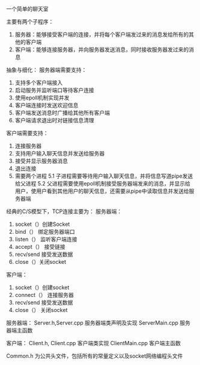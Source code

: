 一个简单的聊天室

主要有两个子程序：
1. 服务器：能够接受客户端的连接，并将每个客户端发过来的消息发给所有的其他的客户端
2. 客户端：能够连接服务器，并向服务器发送消息，同时接收服务器发过来的消息

抽象与细化：
服务器端需要支持：
1. 支持多个客户端接入
2. 启动服务并监听端口等待客户连接
3. 使用epoll机制实现并发
4. 客户端连接时发送欢迎信息
5. 客户端发送消息时广播给其他所有客户端
6. 客户端请求退出时对链接信息清理

客户端需要支持：
1. 连接服务器
2. 支持用户输入聊天信息并发送给服务器
3. 接受并显示服务器消息
4. 退出连接
5. 需要两个进程
  5.1 子进程需要等待用户输入聊天信息，并将信息写道pipe发送给父进程
  5.2 父进程需要使用epoll机制接受服务器端发来的消息，并显示给用户，使用户看到其他用户的聊天信息，还需要从pipe中读取信息并发送给服务器端

经典的C/S模型下，TCP连接主要为：
服务器端：
1. socket（）创建Socket
2. bind（） 绑定服务器端口
3. listen（） 监听客户端连接
4. accept（） 接受链接
5. recv/send 接受发送数据
6. close（）关闭socket

客户端：
1. socket（）创建socket
2. connect（） 连接服务器
3. recv/send 接受发送数据
4. close（） 关闭socket

服务器端：
Server.h,Server.cpp 服务器端类声明及实现
ServerMain.cpp 服务器端主函数

客户端：
Client.h, Client.cpp 客户端类实现
ClientMain.cpp 客户端主函数

Common.h 为公共头文件，包括所有的常量定义以及socket网络编程头文件
